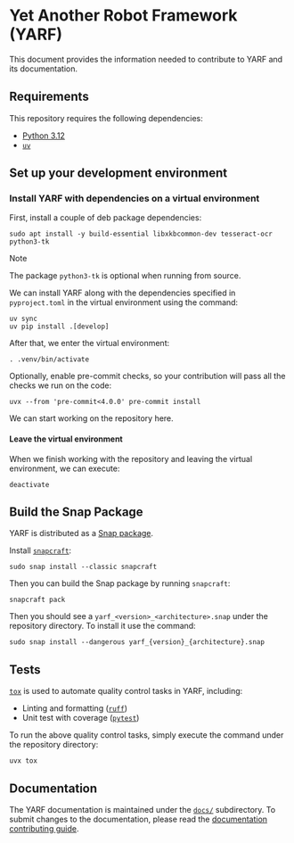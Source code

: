 # Yet Another Robot Framework (YARF)

This document provides the information needed to contribute to YARF and its documentation.

## Requirements

This repository requires the following dependencies:

- [Python 3.12][python]
- [`uv`][uv]

## Set up your development environment

### Install YARF with dependencies on a virtual environment

First, install a couple of deb package dependencies:

```shell
sudo apt install -y build-essential libxkbcommon-dev tesseract-ocr python3-tk
```

> [!NOTE]
> The package `python3-tk` is optional when running from source.

We can install YARF along with the dependencies specified in
`pyproject.toml` in the virtual environment using the command:

```shell
uv sync
uv pip install .[develop]
```

After that, we enter the virtual environment:

```shell
. .venv/bin/activate
```

Optionally, enable pre-commit checks, so your contribution will pass all the checks
we run on the code:

```shell
uvx --from 'pre-commit<4.0.0' pre-commit install
```

We can start working on the repository here.

#### Leave the virtual environment

When we finish working with the repository and leaving the virtual environment,
we can execute:

```shell
deactivate
```

## Build the Snap Package

YARF is distributed as a [Snap package][snap].

Install [`snapcraft`][snapcraft]:

```shell
sudo snap install --classic snapcraft
```

Then you can build the Snap package by running `snapcraft`:

```shell
snapcraft pack
```

Then you should see a `yarf_<version>_<architecture>.snap` under
the repository directory. To install it use the command:

```shell
sudo snap install --dangerous yarf_{version}_{architecture}.snap
```

## Tests

[`tox`][tox] is used to automate quality control tasks in YARF, including:

- Linting and formatting ([`ruff`][ruff])
- Unit test with coverage ([`pytest`][pytest])

To run the above quality control tasks, simply execute the command under
the repository directory:

```shell
uvx tox
```

## Documentation

The YARF documentation is maintained under the [`docs/`](./docs/) subdirectory.
To submit changes to the documentation, please read the [documentation contributing guide](./docs/CONTRIBUTING.md).

[pytest]: https://docs.pytest.org/en/stable/
[python]: https://www.python.org/downloads/release/python-3125/
[ruff]: https://docs.astral.sh/ruff/
[snap]: https://snapcraft.io/yarf
[snapcraft]: https://snapcraft.io/snapcraft
[tox]: https://tox.wiki/
[uv]: https://docs.astral.sh/uv/

